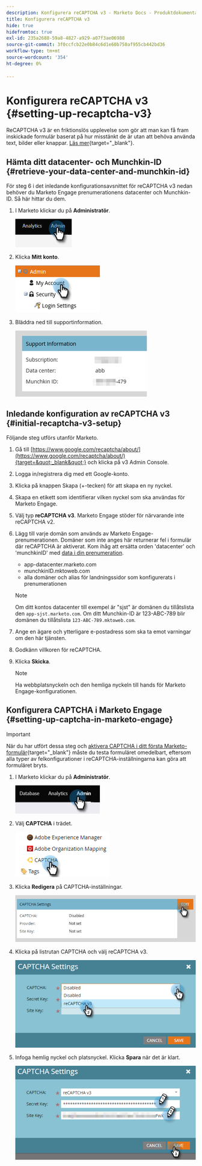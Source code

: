 ```yaml
---
description: Konfigurera reCAPTCHA v3 - Marketo Docs - Produktdokumentation
title: Konfigurera reCAPTCHA v3
hide: true
hidefromtoc: true
exl-id: 235a2688-59a8-4827-a929-a07f3ae06988
source-git-commit: 3f0ccfcb22e0b84c6d1e60b750af955cb442bd36
workflow-type: tm+mt
source-wordcount: '354'
ht-degree: 0%

---
```


# Konfigurera reCAPTCHA v3 {#setting-up-recaptcha-v3}

ReCAPTCHA v3 är en friktionslös upplevelse som gör att man kan få fram inskickade formulär baserat på hur misstänkt de är utan att behöva använda text, bilder eller knappar. [Läs mer](https://developers.google.com/search/blog/2018/10/introducing-recaptcha-v3-new-way-to){target=&quot;_blank&quot;}.

## Hämta ditt datacenter- och Munchkin-ID {#retrieve-your-data-center-and-munchkin-id}

För steg 6 i det inledande konfigurationsavsnittet för reCAPTCHA v3 nedan behöver du Marketo Engage prenumerationens datacenter och Munchkin-ID. Så här hittar du dem.

1. I Marketo klickar du på **Administratör**.

   ![](assets/setting-up-recaptcha-v3-1.png)

1. Klicka **Mitt konto**.

   ![](assets/setting-up-recaptcha-v3-2.png)

1. Bläddra ned till supportinformation.

   ![](assets/setting-up-recaptcha-v3-3.png)

## Inledande konfiguration av reCAPTCHA v3 {#initial-recaptcha-v3-setup}

Följande steg utförs utanför Marketo.

1. Gå till [https://www.google.com/recaptcha/about/](https://www.google.com/recaptcha/about/){target=&quot;_blank&quot;} och klicka på v3 Admin Console.

1. Logga in/registrera dig med ett Google-konto.

1. Klicka på knappen Skapa (+-tecken) för att skapa en ny nyckel.

1. Skapa en etikett som identifierar vilken nyckel som ska användas för Marketo Engage.

1. Välj typ **reCAPTCHA v3**. Marketo Engage stöder för närvarande inte reCAPTCHA v2.

1. Lägg till varje domän som används av Marketo Engage-prenumerationen. Domäner som inte anges här returnerar fel i formulär där reCAPTCHA är aktiverat. Kom ihåg att ersätta orden &#39;datacenter&#39; och &#39;munchkinID&#39; med [data i din prenumeration](#retrieve-your-data-center-and-munchkin-id).

   * app-datacenter.marketo.com
   * munchkinID.mktoweb.com
   * alla domäner och alias för landningssidor som konfigurerats i prenumerationen

   >[!NOTE]
   >
   >Om ditt kontos datacenter till exempel är &quot;sjst&quot; är domänen du tillåtslista den `app-sjst.marketo.com`. Om ditt Munchkin-ID är 123-ABC-789 blir domänen du tillåtslista `123-ABC-789.mktoweb.com`.

1. Ange en ägare och ytterligare e-postadress som ska ta emot varningar om den här tjänsten.

1. Godkänn villkoren för reCAPTCHA.

1. Klicka **Skicka**.

   >[!NOTE]
   >
   >Ha webbplatsnyckeln och den hemliga nyckeln till hands för Marketo Engage-konfigurationen.

## Konfigurera CAPTCHA i Marketo Engage {#setting-up-captcha-in-marketo-engage}

>[!IMPORTANT]
>
>När du har utfört dessa steg och [aktivera CAPTCHA i ditt första Marketo-formulär](help/marketo/product-docs/demand-generation/forms/using-captcha/enable-captcha-in-marketo-forms.md){target=&quot;_blank&quot;} måste du testa formuläret omedelbart, eftersom alla typer av felkonfigurationer i reCAPTCHA-inställningarna kan göra att formuläret bryts.

1. I Marketo klickar du på **Administratör**.

   ![](assets/setting-up-recaptcha-v3-4.png)

1. Välj **CAPTCHA** i trädet.

   ![](assets/setting-up-recaptcha-v3-5.png)

1. Klicka **Redigera** på CAPTCHA-inställningar.

   ![](assets/setting-up-recaptcha-v3-6.png)

1. Klicka på listrutan CAPTCHA och välj reCAPTCHA v3.

   ![](assets/setting-up-recaptcha-v3-7.png)

1. Infoga hemlig nyckel och platsnyckel. Klicka **Spara** när det är klart.

   ![](assets/setting-up-recaptcha-v3-8.png)
